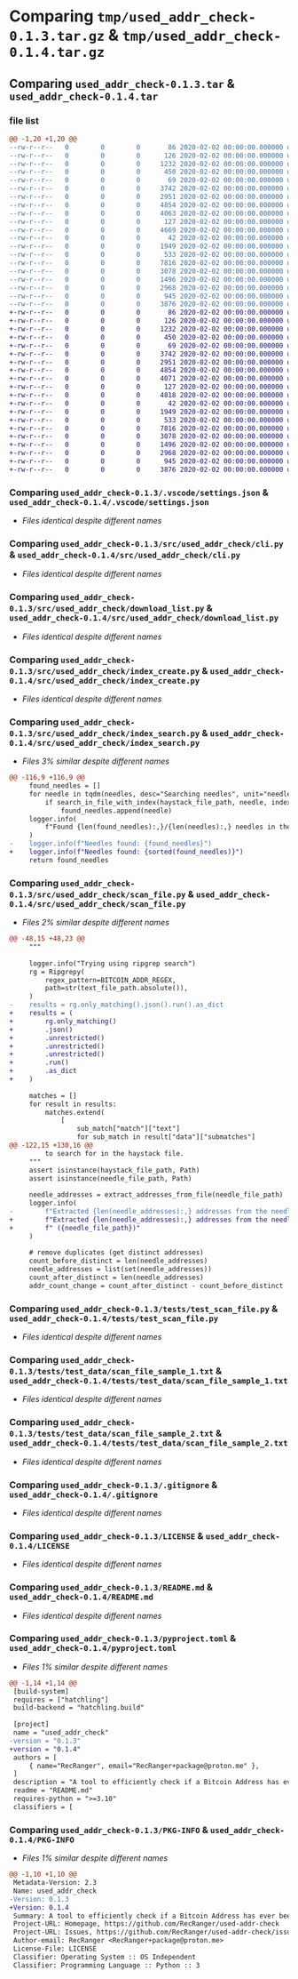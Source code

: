 # Comparing `tmp/used_addr_check-0.1.3.tar.gz` & `tmp/used_addr_check-0.1.4.tar.gz`

## Comparing `used_addr_check-0.1.3.tar` & `used_addr_check-0.1.4.tar`

### file list

```diff
@@ -1,20 +1,20 @@
--rw-r--r--   0        0        0       86 2020-02-02 00:00:00.000000 used_addr_check-0.1.3/.cspell/custom-dictionary-workspace.txt
--rw-r--r--   0        0        0      126 2020-02-02 00:00:00.000000 used_addr_check-0.1.3/.vscode/extensions.json
--rw-r--r--   0        0        0     1232 2020-02-02 00:00:00.000000 used_addr_check-0.1.3/.vscode/settings.json
--rw-r--r--   0        0        0      450 2020-02-02 00:00:00.000000 used_addr_check-0.1.3/src/used_addr_check/__init__.py
--rw-r--r--   0        0        0       69 2020-02-02 00:00:00.000000 used_addr_check-0.1.3/src/used_addr_check/__main__.py
--rw-r--r--   0        0        0     3742 2020-02-02 00:00:00.000000 used_addr_check-0.1.3/src/used_addr_check/cli.py
--rw-r--r--   0        0        0     2951 2020-02-02 00:00:00.000000 used_addr_check-0.1.3/src/used_addr_check/download_list.py
--rw-r--r--   0        0        0     4854 2020-02-02 00:00:00.000000 used_addr_check-0.1.3/src/used_addr_check/index_create.py
--rw-r--r--   0        0        0     4063 2020-02-02 00:00:00.000000 used_addr_check-0.1.3/src/used_addr_check/index_search.py
--rw-r--r--   0        0        0      127 2020-02-02 00:00:00.000000 used_addr_check-0.1.3/src/used_addr_check/index_types.py
--rw-r--r--   0        0        0     4669 2020-02-02 00:00:00.000000 used_addr_check-0.1.3/src/used_addr_check/scan_file.py
--rw-r--r--   0        0        0       42 2020-02-02 00:00:00.000000 used_addr_check-0.1.3/tests/test_1.py
--rw-r--r--   0        0        0     1949 2020-02-02 00:00:00.000000 used_addr_check-0.1.3/tests/test_scan_file.py
--rw-r--r--   0        0        0      533 2020-02-02 00:00:00.000000 used_addr_check-0.1.3/tests/test_data/scan_file_sample_1.txt
--rw-r--r--   0        0        0     7816 2020-02-02 00:00:00.000000 used_addr_check-0.1.3/tests/test_data/scan_file_sample_2.txt
--rw-r--r--   0        0        0     3078 2020-02-02 00:00:00.000000 used_addr_check-0.1.3/.gitignore
--rw-r--r--   0        0        0     1496 2020-02-02 00:00:00.000000 used_addr_check-0.1.3/LICENSE
--rw-r--r--   0        0        0     2968 2020-02-02 00:00:00.000000 used_addr_check-0.1.3/README.md
--rw-r--r--   0        0        0      945 2020-02-02 00:00:00.000000 used_addr_check-0.1.3/pyproject.toml
--rw-r--r--   0        0        0     3876 2020-02-02 00:00:00.000000 used_addr_check-0.1.3/PKG-INFO
+-rw-r--r--   0        0        0       86 2020-02-02 00:00:00.000000 used_addr_check-0.1.4/.cspell/custom-dictionary-workspace.txt
+-rw-r--r--   0        0        0      126 2020-02-02 00:00:00.000000 used_addr_check-0.1.4/.vscode/extensions.json
+-rw-r--r--   0        0        0     1232 2020-02-02 00:00:00.000000 used_addr_check-0.1.4/.vscode/settings.json
+-rw-r--r--   0        0        0      450 2020-02-02 00:00:00.000000 used_addr_check-0.1.4/src/used_addr_check/__init__.py
+-rw-r--r--   0        0        0       69 2020-02-02 00:00:00.000000 used_addr_check-0.1.4/src/used_addr_check/__main__.py
+-rw-r--r--   0        0        0     3742 2020-02-02 00:00:00.000000 used_addr_check-0.1.4/src/used_addr_check/cli.py
+-rw-r--r--   0        0        0     2951 2020-02-02 00:00:00.000000 used_addr_check-0.1.4/src/used_addr_check/download_list.py
+-rw-r--r--   0        0        0     4854 2020-02-02 00:00:00.000000 used_addr_check-0.1.4/src/used_addr_check/index_create.py
+-rw-r--r--   0        0        0     4071 2020-02-02 00:00:00.000000 used_addr_check-0.1.4/src/used_addr_check/index_search.py
+-rw-r--r--   0        0        0      127 2020-02-02 00:00:00.000000 used_addr_check-0.1.4/src/used_addr_check/index_types.py
+-rw-r--r--   0        0        0     4818 2020-02-02 00:00:00.000000 used_addr_check-0.1.4/src/used_addr_check/scan_file.py
+-rw-r--r--   0        0        0       42 2020-02-02 00:00:00.000000 used_addr_check-0.1.4/tests/test_1.py
+-rw-r--r--   0        0        0     1949 2020-02-02 00:00:00.000000 used_addr_check-0.1.4/tests/test_scan_file.py
+-rw-r--r--   0        0        0      533 2020-02-02 00:00:00.000000 used_addr_check-0.1.4/tests/test_data/scan_file_sample_1.txt
+-rw-r--r--   0        0        0     7816 2020-02-02 00:00:00.000000 used_addr_check-0.1.4/tests/test_data/scan_file_sample_2.txt
+-rw-r--r--   0        0        0     3078 2020-02-02 00:00:00.000000 used_addr_check-0.1.4/.gitignore
+-rw-r--r--   0        0        0     1496 2020-02-02 00:00:00.000000 used_addr_check-0.1.4/LICENSE
+-rw-r--r--   0        0        0     2968 2020-02-02 00:00:00.000000 used_addr_check-0.1.4/README.md
+-rw-r--r--   0        0        0      945 2020-02-02 00:00:00.000000 used_addr_check-0.1.4/pyproject.toml
+-rw-r--r--   0        0        0     3876 2020-02-02 00:00:00.000000 used_addr_check-0.1.4/PKG-INFO
```

### Comparing `used_addr_check-0.1.3/.vscode/settings.json` & `used_addr_check-0.1.4/.vscode/settings.json`

 * *Files identical despite different names*

### Comparing `used_addr_check-0.1.3/src/used_addr_check/cli.py` & `used_addr_check-0.1.4/src/used_addr_check/cli.py`

 * *Files identical despite different names*

### Comparing `used_addr_check-0.1.3/src/used_addr_check/download_list.py` & `used_addr_check-0.1.4/src/used_addr_check/download_list.py`

 * *Files identical despite different names*

### Comparing `used_addr_check-0.1.3/src/used_addr_check/index_create.py` & `used_addr_check-0.1.4/src/used_addr_check/index_create.py`

 * *Files identical despite different names*

### Comparing `used_addr_check-0.1.3/src/used_addr_check/index_search.py` & `used_addr_check-0.1.4/src/used_addr_check/index_search.py`

 * *Files 3% similar despite different names*

```diff
@@ -116,9 +116,9 @@
     found_needles = []
     for needle in tqdm(needles, desc="Searching needles", unit="needle"):
         if search_in_file_with_index(haystack_file_path, needle, index=index):
             found_needles.append(needle)
     logger.info(
         f"Found {len(found_needles):,}/{len(needles):,} needles in the file"
     )
-    logger.info(f"Needles found: {found_needles}")
+    logger.info(f"Needles found: {sorted(found_needles)}")
     return found_needles
```

### Comparing `used_addr_check-0.1.3/src/used_addr_check/scan_file.py` & `used_addr_check-0.1.4/src/used_addr_check/scan_file.py`

 * *Files 2% similar despite different names*

```diff
@@ -48,15 +48,23 @@
     """
 
     logger.info("Trying using ripgrep search")
     rg = Ripgrepy(
         regex_pattern=BITCOIN_ADDR_REGEX,
         path=str(text_file_path.absolute()),
     )
-    results = rg.only_matching().json().run().as_dict
+    results = (
+        rg.only_matching()
+        .json()
+        .unrestricted()
+        .unrestricted()
+        .unrestricted()
+        .run()
+        .as_dict
+    )
 
     matches = []
     for result in results:
         matches.extend(
             [
                 sub_match["match"]["text"]
                 for sub_match in result["data"]["submatches"]
@@ -122,15 +130,16 @@
         to search for in the haystack file.
     """
     assert isinstance(haystack_file_path, Path)
     assert isinstance(needle_file_path, Path)
 
     needle_addresses = extract_addresses_from_file(needle_file_path)
     logger.info(
-        f"Extracted {len(needle_addresses):,} addresses from the needle file"
+        f"Extracted {len(needle_addresses):,} addresses from the needle file "
+        f" ({needle_file_path})"
     )
 
     # remove duplicates (get distinct addresses)
     count_before_distinct = len(needle_addresses)
     needle_addresses = list(set(needle_addresses))
     count_after_distinct = len(needle_addresses)
     addr_count_change = count_after_distinct - count_before_distinct  # neg
```

### Comparing `used_addr_check-0.1.3/tests/test_scan_file.py` & `used_addr_check-0.1.4/tests/test_scan_file.py`

 * *Files identical despite different names*

### Comparing `used_addr_check-0.1.3/tests/test_data/scan_file_sample_1.txt` & `used_addr_check-0.1.4/tests/test_data/scan_file_sample_1.txt`

 * *Files identical despite different names*

### Comparing `used_addr_check-0.1.3/tests/test_data/scan_file_sample_2.txt` & `used_addr_check-0.1.4/tests/test_data/scan_file_sample_2.txt`

 * *Files identical despite different names*

### Comparing `used_addr_check-0.1.3/.gitignore` & `used_addr_check-0.1.4/.gitignore`

 * *Files identical despite different names*

### Comparing `used_addr_check-0.1.3/LICENSE` & `used_addr_check-0.1.4/LICENSE`

 * *Files identical despite different names*

### Comparing `used_addr_check-0.1.3/README.md` & `used_addr_check-0.1.4/README.md`

 * *Files identical despite different names*

### Comparing `used_addr_check-0.1.3/pyproject.toml` & `used_addr_check-0.1.4/pyproject.toml`

 * *Files 1% similar despite different names*

```diff
@@ -1,14 +1,14 @@
 [build-system]
 requires = ["hatchling"]
 build-backend = "hatchling.build"
 
 [project]
 name = "used_addr_check"
-version = "0.1.3"
+version = "0.1.4"
 authors = [
     { name="RecRanger", email="RecRanger+package@proton.me" },
 ]
 description = "A tool to efficiently check if a Bitcoin Address has ever been used before"
 readme = "README.md"
 requires-python = ">=3.10"
 classifiers = [
```

### Comparing `used_addr_check-0.1.3/PKG-INFO` & `used_addr_check-0.1.4/PKG-INFO`

 * *Files 1% similar despite different names*

```diff
@@ -1,10 +1,10 @@
 Metadata-Version: 2.3
 Name: used_addr_check
-Version: 0.1.3
+Version: 0.1.4
 Summary: A tool to efficiently check if a Bitcoin Address has ever been used before
 Project-URL: Homepage, https://github.com/RecRanger/used-addr-check
 Project-URL: Issues, https://github.com/RecRanger/used-addr-check/issues
 Author-email: RecRanger <RecRanger+package@proton.me>
 License-File: LICENSE
 Classifier: Operating System :: OS Independent
 Classifier: Programming Language :: Python :: 3
```


